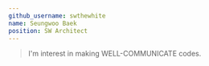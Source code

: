 ```yaml
---
github_username: swthewhite
name: Seungwoo Baek
position: SW Architect
---
```

> I'm interest in making WELL-COMMUNICATE codes.

